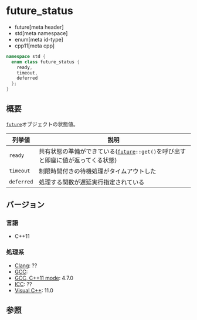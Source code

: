 # future_status
* future[meta header]
* std[meta namespace]
* enum[meta id-type]
* cpp11[meta cpp]

```cpp
namespace std {
  enum class future_status {
    ready,
    timeout,
    deferred
  };
}
```

## 概要
[`future`](future.md)オブジェクトの状態値。

| 列挙値 | 説明 |
|------------|------------------------------------------------------|
| `ready`    | 共有状態の準備ができている([`future`](future.md)`::get()`を呼び出すと即座に値が返ってくる状態) |
| `timeout`  | 制限時間付きの待機処理がタイムアウトした |
| `deferred` | 処理する関数が遅延実行指定されている |
 

## バージョン
### 言語
- C++11

### 処理系
- [Clang](/implementation.md#clang): ??
- [GCC](/implementation.md#gcc): 
- [GCC, C++11 mode](/implementation.md#gcc): 4.7.0
- [ICC](/implementation.md#icc): ??
- [Visual C++](/implementation.md#visual_cpp): 11.0


## 参照


